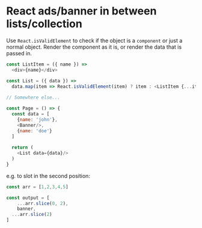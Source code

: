 # React ads/banner in between lists/collection

Use `React.isValidElement` to check if the object is a `component` or just a normal object. Render the component as it is, or render the data that is passed in.

```js
const ListItem = ({ name }) => 
  <div>{name}</div>

const List = ({ data }) => 
  data.map(item => React.isValidElement(item) ? item : <ListItem {...item}/>)
  
// Somewhere else...

const Page = () => {
  const data = [
    {name: 'john'},
    <Banner/>,
    {name: 'doe'}
  ]
  
  return (
    <List data={data}/>
  )
}
```

e.g. to slot in the second position:
```js
const arr = [1,2,3,4,5]

const output = [
	...arr.slice(0, 2),
	banner,
  ...arr.slice(2)
]
```
